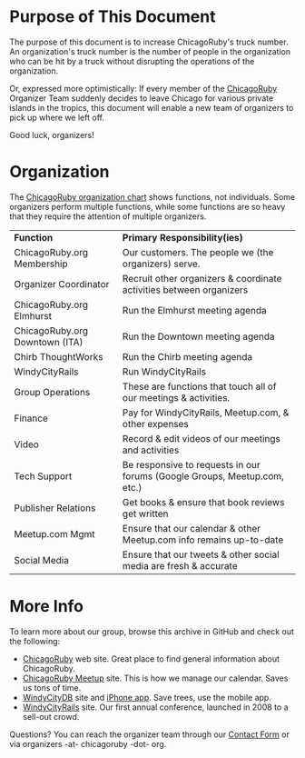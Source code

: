 Purpose of This Document
==

The purpose of this document is to increase ChicagoRuby's truck number. An organization's truck number is the number of people in the organization who can be hit by a truck without disrupting the operations of the organization.

Or, expressed more optimistically: If every member of the [ChicagoRuby](http://chicagoruby.org) Organizer Team suddenly decides to leave Chicago for various private islands in the tropics, this document will enable a new team of organizers to pick up where we left off.

Good luck, organizers!


Organization
==
The [ChicagoRuby organization chart](http://github.com/chicagoruby/How_ChicagoRuby_Works/raw/master/ChicagoRuby_Organization.png) shows functions, not individuals. Some organizers perform multiple functions, while some functions are so heavy that they require the attention of multiple organizers.

<table> 
		<tr> 
			<td><strong>Function</strong></td> 
			<td><strong>Primary Responsibility(ies)</strong></td> 
		</tr> 
		<tr> 
			<td>ChicagoRuby.org Membership</td> 
			<td>Our customers. The people we (the organizers) serve.</td> 
		</tr> 
		<tr> 
			<td>Organizer Coordinator</td> 
			<td>Recruit other organizers &#38; coordinate activities between organizers</td> 
		</tr> 
		<tr> 
			<td>ChicagoRuby.org Elmhurst</td> 
			<td>Run the Elmhurst meeting agenda</td> 
		</tr> 
		<tr> 
			<td>ChicagoRuby.org Downtown (ITA)</td> 
			<td>Run the Downtown meeting agenda</td> 
		</tr> 
		<tr> 
			<td>Chirb ThoughtWorks</td> 
			<td>Run the Chirb meeting agenda</td> 
		</tr> 
		<tr> 
			<td>WindyCityRails</td> 
			<td>Run WindyCityRails</td> 
		</tr> 
		<tr> 
			<td>Group Operations</td> 
			<td>These are functions that touch all of our meetings &#38; activities.</td> 
		</tr> 
		<tr> 
			<td>Finance</td> 
			<td>	Pay for WindyCityRails, Meetup.com, &#38; other expenses</td> 
		</tr> 
		<tr> 
			<td>Video</td> 
			<td>Record &#38; edit videos of our meetings and activities</td> 
		</tr> 
		<tr> 
			<td>Tech Support</td> 
			<td>Be responsive to requests in our forums (Google Groups, Meetup.com, etc.)</td> 
		</tr> 
		<tr> 
			<td>Publisher Relations</td> 
			<td>Get books &#38; ensure that book reviews get written</td> 
		</tr> 
		<tr> 
			<td>Meetup.com Mgmt</td> 
			<td>Ensure that our calendar &#38; other Meetup.com info remains up-to-date</td> 
		</tr> 
		<tr> 
			<td>Social Media</td> 
			<td>	Ensure that our tweets &#38; other social media are fresh &#38; accurate</td> 
		</tr> 
	</table>


More Info
==
To learn more about our group, browse this archive in GitHub and check out the following:

* [ChicagoRuby](http://chicagoruby.org) web site. Great place to find general information about ChicagoRuby.
* [ChicagoRuby Meetup](http://meetup.com/chicagoruby) site. This is how we manage our calendar. Saves us tons of time.
* [WindyCityDB](http://windycitydb.org) site and [iPhone app](http://windycitydb.org/iphone). Save trees, use the mobile app.
* [WindyCityRails](http://windycityrails.org) site. Our first annual conference, launched in 2008 to a sell-out crowd.

Questions? You can reach the organizer team through our [Contact Form](http://chicagoruby.org/contact) or via organizers -at- chicagoruby -dot- org.


